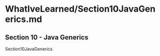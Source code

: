 # WhatIveLearned/Section10JavaGenerics.md

<!-- used this to populate the video titles https://docs.google.com/spreadsheets/d/1T5__se_ChZxoXZvkZaOl9QkjPdeYXxXMbDBR9tFP__k/edit#gid=656806513 -->


## Section 10 - Java Generics
Section10JavaGenerics
